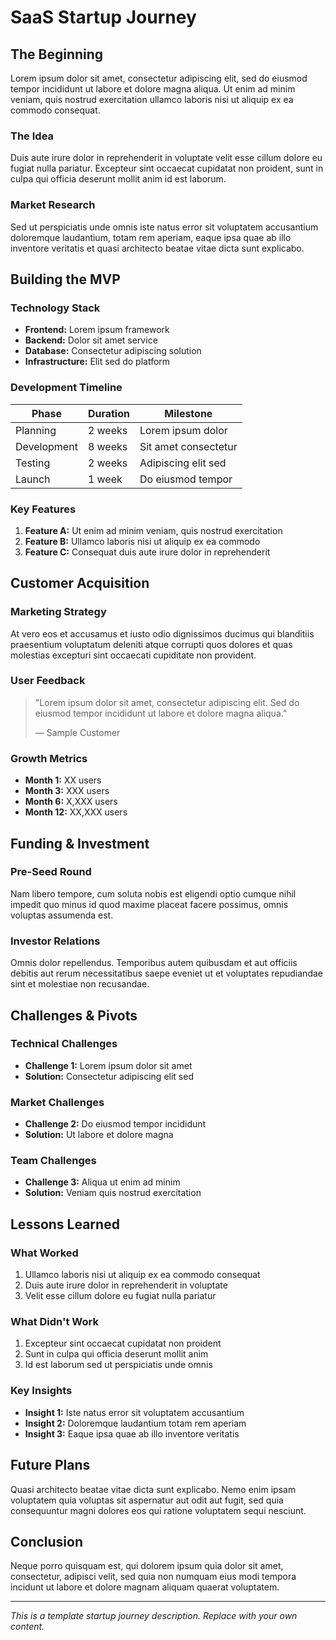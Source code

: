 # SaaS Startup Journey

## The Beginning

Lorem ipsum dolor sit amet, consectetur adipiscing elit, sed do eiusmod tempor incididunt ut labore et dolore magna aliqua. Ut enim ad minim veniam, quis nostrud exercitation ullamco laboris nisi ut aliquip ex ea commodo consequat.

### The Idea
Duis aute irure dolor in reprehenderit in voluptate velit esse cillum dolore eu fugiat nulla pariatur. Excepteur sint occaecat cupidatat non proident, sunt in culpa qui officia deserunt mollit anim id est laborum.

### Market Research
Sed ut perspiciatis unde omnis iste natus error sit voluptatem accusantium doloremque laudantium, totam rem aperiam, eaque ipsa quae ab illo inventore veritatis et quasi architecto beatae vitae dicta sunt explicabo.

## Building the MVP

### Technology Stack
- **Frontend:** Lorem ipsum framework
- **Backend:** Dolor sit amet service
- **Database:** Consectetur adipiscing solution
- **Infrastructure:** Elit sed do platform

### Development Timeline
| Phase | Duration | Milestone |
|-------|----------|-----------|
| Planning | 2 weeks | Lorem ipsum dolor |
| Development | 8 weeks | Sit amet consectetur |
| Testing | 2 weeks | Adipiscing elit sed |
| Launch | 1 week | Do eiusmod tempor |

### Key Features
1. **Feature A:** Ut enim ad minim veniam, quis nostrud exercitation
2. **Feature B:** Ullamco laboris nisi ut aliquip ex ea commodo
3. **Feature C:** Consequat duis aute irure dolor in reprehenderit

## Customer Acquisition

### Marketing Strategy
At vero eos et accusamus et iusto odio dignissimos ducimus qui blanditiis praesentium voluptatum deleniti atque corrupti quos dolores et quas molestias excepturi sint occaecati cupiditate non provident.

### User Feedback
> "Lorem ipsum dolor sit amet, consectetur adipiscing elit. Sed do eiusmod tempor incididunt ut labore et dolore magna aliqua."
> 
> — Sample Customer

### Growth Metrics
- **Month 1:** XX users
- **Month 3:** XXX users  
- **Month 6:** X,XXX users
- **Month 12:** XX,XXX users

## Funding & Investment

### Pre-Seed Round
Nam libero tempore, cum soluta nobis est eligendi optio cumque nihil impedit quo minus id quod maxime placeat facere possimus, omnis voluptas assumenda est.

### Investor Relations
Omnis dolor repellendus. Temporibus autem quibusdam et aut officiis debitis aut rerum necessitatibus saepe eveniet ut et voluptates repudiandae sint et molestiae non recusandae.

## Challenges & Pivots

### Technical Challenges
- **Challenge 1:** Lorem ipsum dolor sit amet
- **Solution:** Consectetur adipiscing elit sed

### Market Challenges  
- **Challenge 2:** Do eiusmod tempor incididunt
- **Solution:** Ut labore et dolore magna

### Team Challenges
- **Challenge 3:** Aliqua ut enim ad minim
- **Solution:** Veniam quis nostrud exercitation

## Lessons Learned

### What Worked
1. Ullamco laboris nisi ut aliquip ex ea commodo consequat
2. Duis aute irure dolor in reprehenderit in voluptate
3. Velit esse cillum dolore eu fugiat nulla pariatur

### What Didn't Work
1. Excepteur sint occaecat cupidatat non proident
2. Sunt in culpa qui officia deserunt mollit anim
3. Id est laborum sed ut perspiciatis unde omnis

### Key Insights
- **Insight 1:** Iste natus error sit voluptatem accusantium
- **Insight 2:** Doloremque laudantium totam rem aperiam
- **Insight 3:** Eaque ipsa quae ab illo inventore veritatis

## Future Plans

Quasi architecto beatae vitae dicta sunt explicabo. Nemo enim ipsam voluptatem quia voluptas sit aspernatur aut odit aut fugit, sed quia consequuntur magni dolores eos qui ratione voluptatem sequi nesciunt.

## Conclusion

Neque porro quisquam est, qui dolorem ipsum quia dolor sit amet, consectetur, adipisci velit, sed quia non numquam eius modi tempora incidunt ut labore et dolore magnam aliquam quaerat voluptatem.

---

*This is a template startup journey description. Replace with your own content.* 